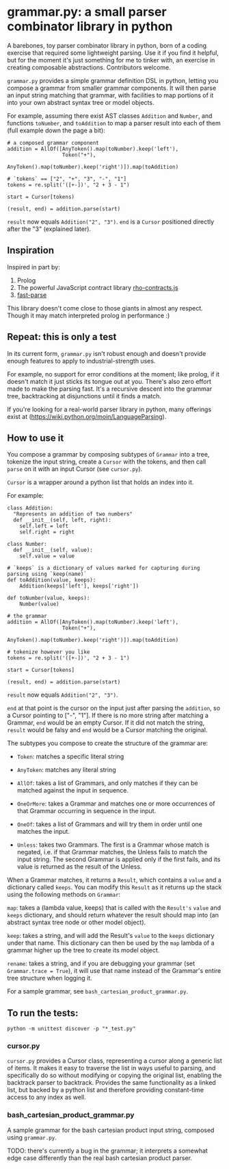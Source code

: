 # grammar.py: a small parser combinator library in python

A barebones, toy parser combinator library in python, born of a coding exercise that required
some lightweight parsing.  Use it if you find it helpful, 
but for the moment it's just something for me to tinker with, an exercise in 
creating composable abstractions.  Contributors welcome.

`grammar.py` provides a simple grammar definition DSL in python, letting you compose a grammar
from smaller grammar components.  It will then parse an input string matching
that grammar, with facilities to map portions of it into your own abstract syntax tree
or model objects.

For example, assuming there exist AST classes `Addition` and `Number`, and functions `toNumber`, and `toAddition` to map a parser result into each of them (full example down the page a bit):

```
# a composed grammar component
addition = AllOf([AnyToken().map(toNumber).keep('left'), 
                  Token("+"), 
                  AnyToken().map(toNumber).keep('right')]).map(toAddition)

# `tokens` == ["2", "+", "3", "-", "1"]
tokens = re.split('([+-])', "2 + 3 - 1")

start = Cursor[tokens)

(result, end) = addition.parse(start)
```

`result` now equals `Addition("2", "3")`.  `end` is a `Cursor` positioned directly after the "3" (explained later).

## Inspiration

Inspired in part by:

1. Prolog
2. The powerful JavaScript contract library [rho-contracts.js](https://github.com/bodylabs/rho-contracts-fork)
3. [fast-parse](https://github.com/lihaoyi/fastparse)

This library doesn't come close to those giants in almost any respect.  Though it may match interpreted prolog in performance :)

## Repeat: this is only a test

In its current form, `grammar.py` isn't robust enough and doesn't
provide enough features to apply to industrial-strength uses.  

For example, no support for error conditions at the moment; 
like prolog, if it doesn't match it just sticks its tongue out at you.  There's
also zero effort made to make the parsing fast.  It's a recursive descent into 
the grammar tree, backtracking at disjunctions until it finds a match.

If you're looking for a real-world parser library in python, many offerings exist at (https://wiki.python.org/moin/LanguageParsing).

## How to use it
    
You compose a grammar by composing subtypes of `Grammar` into a tree,
tokenize the input string, create a `Cursor` with the tokens, 
and then call `parse` on it with an input Cursor (see `cursor.py`).

`Cursor` is a wrapper around a python list that holds an index into it.  

For example:

```
class Addition:
  "Represents an addition of two numbers"
  def __init__(self, left, right):
    self.left = left
    self.right = right
    
class Number:
  def __init__(self, value):
    self.value = value

# `keeps` is a dictionary of values marked for capturing during parsing using `keep(name)`
def toAddition(value, keeps):
    Addition(keeps['left'], keeps['right'])
    
def toNumber(value, keeps):
    Number(value)

# the grammar
addition = AllOf([AnyToken().map(toNumber).keep('left'), 
                  Token("+"), 
                  AnyToken().map(toNumber).keep('right')]).map(toAddition)

# tokenize however you like
tokens = re.split('([+-])', "2 + 3 - 1")

start = Cursor[tokens]

(result, end) = addition.parse(start)
```
   
`result` now equals `Addition("2", "3")`.  

`end` at that point is the cursor on the input just after parsing the `addition`, so
a Cursor pointing to ["-", "1"]. If there is no more string after matching
a Grammar, `end` would be an empty Cursor.  If it did not match the string,
`result` would be falsy and `end` would be a Cursor matching the original.

The subtypes you compose to create the structure of the grammar are:

- `Token`: matches a specific literal string

- `AnyToken`: matches any literal string

- `AllOf`: takes a list of Grammars, and only matches if they can be matched
      against the input in sequence.

- `OneOrMore`: takes a Grammar and matches one or more occurrences of that Grammar
      occurring in sequence in the input.

- `OneOf`: takes a list of Grammars and will try them in order until one
      matches the input.

- `Unless`: takes two Grammars.  The first is a Grammar whose match is negated, i.e.
if that Grammar matches, the Unless fails to match the input string.  The
second Grammar is applied only if the first fails, and its value is returned
as the result of the Unless.

When a Grammar matches, it returns a `Result`, which contains a `value`
and a dictionary called `keeps`.  You can modify this `Result` as it
returns up the stack using the following methods on `Grammar`:

`map`: takes a (lambda value, keeps) that is called with the `Result's` `value`
and `keeps` dictionary, and should return whatever the result should map into
(an abstract syntax tree node or other model object).

`keep`: takes a string, and will add the Result's `value` to the `keeps`
dictionary under that name.  This dictionary can then be used by the `map`
lambda of a grammar higher up the tree to create its model object.

`rename`: takes a string, and if you are debugging your grammar 
(set `Grammar.trace = True`), it will use that name instead of the 
Grammar's entire tree structure when logging it.    

For a sample grammar, see `bash_cartesian_product_grammar.py`.

## To run the tests:

```
python -m unittest discover -p "*_test.py" 
```

### cursor.py

`cursor.py` provides a Cursor class, representing a cursor along a generic list of items. 
It makes it easy to traverse the list in ways useful to parsing, and specifically do so
without modifying or copying the original list, enabling the backtrack parser 
to backtrack.  Provides the same functionality as a linked list, but backed by 
a python list and therefore providing constant-time access to any index as well.

### bash_cartesian_product_grammar.py

A sample grammar for the bash cartesian product input string, 
composed using `grammar.py`.

TODO: there's currently a bug in the grammar; it interprets a somewhat edge case
differently than the real bash cartesian product parser.








